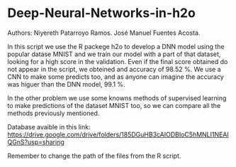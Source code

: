 # Deep-Neural-Networks-in-h2o

Authors:
Niyereth Patarroyo Ramos.
José Manuel Fuentes Acosta.

In this script we use the R packege h2o to develop a DNN model using the popular datase MNIST and we train our model with a part of that dataset, looking for a high score in the validation. Even if the final score obtained do not appear in the script, we obteined and accuracy of 98.52 %. We use a CNN to make some predicts too, and as anyone can imagine the accuracy was higuer than the DNN model, 99.1 %.

In the other problem we use some knowns methods of supervised learning to make predictions of the dataset MNIST too, so we can compare all the methods previously mentioned.


Database avaible in this link: https://drive.google.com/drive/folders/185DGuHB3cAIODBIoC5hMNLI1NEAIQGnS?usp=sharing

Remember to change the path of the files from the R script.
